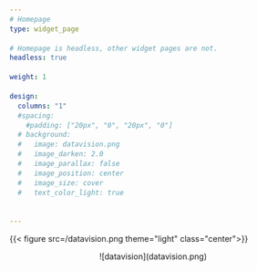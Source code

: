 ```yaml
---
# Homepage
type: widget_page

# Homepage is headless, other widget pages are not.
headless: true

weight: 1

design:
  columns: "1"
  #spacing:
    #padding: ["20px", "0", "20px", "0"]
  # background:
  #   image: datavision.png
  #   image_darken: 2.0
  #   image_parallax: false
  #   image_position: center
  #   image_size: cover
  #   text_color_light: true


---
```


{{< figure src=/datavision.png theme="light" class="center">}} 


<p align="center">
![datavision](datavision.png)
</p>